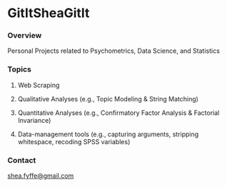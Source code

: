 # GitItSheaGitIt

### Overview
Personal Projects related to Psychometrics, Data Science, and Statistics

### Topics
1. Web Scraping

1. Qualitative Analyses (e.g., Topic Modeling & String Matching)

1. Quantitative Analyses (e.g., Confirmatory Factor Analysis & Factorial Invariance)

1. Data-management tools (e.g., capturing arguments, stripping whitespace, recoding SPSS variables)

### Contact
shea.fyffe@gmail.com